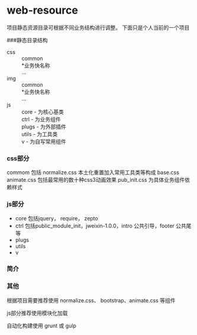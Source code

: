 # web-resource

项目静态资源目录可根据不同业务结构进行调整。
下面只是个人当前的一个项目

###静态目录结构
<dl>
<dt>css</dt>
<dd>common</dd>
<dd>*业务快名称</dd>
<dd>...</dd>
<dt>img</dt>
<dd>common</dd>
<dd>*业务快名称</dd>
<dd>...</dd>
<dt>js</dt>
<dd>core - 为核心基类</dd>
<dd>ctrl - 为业务组件</dd>
<dd>plugs - 为外部插件</dd>
<dd>utils - 为工具类</dd>
<dd>v - 为自写常用组件</dd>
<dl>

### css部分
commom 包括 normalize.css 本土化重置加入常用工具类等构成 base.css
animate.css 包括最常用的数十种css3动画效果
pub_init.css 为具体业务组件依赖样式

### js部分
* core
    包括jquery， require， zepto
* ctrl
    包括public_module_init，jweixin-1.0.0，intro 公共引导，footer 公共尾等
* plugs
* utils
* v

### 简介

  
  


### 其他
根据项目需要推荐使用 normalize.css、 bootstrap、animate.css 等组件

js部分推荐使用模块化加载

自动化构建使用 grunt 或 gulp
